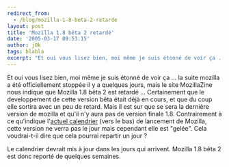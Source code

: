 ```yaml
---
redirect_from:
  - /blog/mozilla-1-8-beta-2-retarde
layout: post
title: 'Mozilla 1.8 bêta 2 retardé'
date: '2005-03-17 09:53:15'
author: j0k
tags: blabla
excerpt: "Et oui vous lisez bien, moi même je suis étonné de voir ça ... la suite mozilla a été officiellement stoppée il y a quelques jours, mais le site MozillaZine nous indique que Mozilla 1.8 bêta 2 est retardé ...     \nCertainement que le developpement de cette version bêta était déjà en cours, et que du coup elle sortira avec un peu de retard. Mais il est sur que se      …"
---
```



Et oui vous lisez bien, moi même je suis étonné de voir ça ... la suite mozilla a été officiellement stoppée il y a quelques jours, mais le site MozillaZine nous indique que Mozilla 1.8 bêta 2 est retardé ...
Certainement que le developpement de cette version bêta était déjà en cours, et que du coup elle sortira avec un peu de retard. Mais il est sur que se sera la dernière version de mozilla et qu'il n'y aura pas de version finale 1.8.   Contrairement à ce qu'indique l'[actuel calendrier](http://www.mozilla.org/roadmap.html) (vers le bas) de lancement de Mozilla, cette version ne verra pas le jour mais cependant elle est "gelée". Cela voudrai-t-il dire que cela pourrai repartir un jour ?

Le calendrier devrait mis à jour dans les jours qui arrivent. Mozilla 1.8 bêta 2 est donc reporté de quelques semaines.
